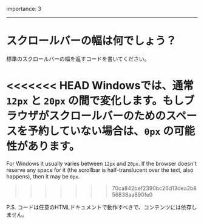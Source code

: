 importance: 3

---

# スクロールバーの幅は何でしょう？

標準のスクロールバーの幅を返すコードを書いてください。

<<<<<<< HEAD
Windowsでは、通常 `12px` と `20px` の間で変化します。もしブラウザがスクロールバーのためのスペースを予約していない場合は、`0px` の可能性があります。
=======
For Windows it usually varies between `12px` and `20px`. If the browser doesn't reserve any space for it (the scrollbar is half-translucent over the text, also happens), then it may be `0px`.
>>>>>>> 70ca842bef2390bc26d13dea2b856838aa890fe0

P.S. コードは任意のHTMLドキュメントで動作すべきで、コンテンツには依存しません。
